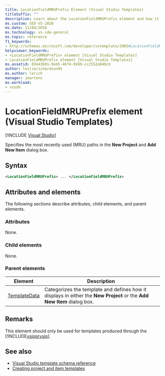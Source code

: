 ```yaml
---
title: LocationFieldMRUPrefix Element (Visual Studio Templates)
titleSuffix: ""
description: Learn about the LocationFieldMRUPrefix element and how it specifies the most recently used (MRU) paths in the New Project and Add New Item dialog box.
ms.custom: SEO-VS-2020
ms.date: 11/04/2016
ms.technology: vs-ide-general
ms.topic: reference
f1_keywords:
- http://schemas.microsoft.com/developer/vstemplate/2005#LocationFieldMRUPrefix
helpviewer_keywords:
- <LocationFieldMRUPrefix> element [Visual Studio Templates]
- LocationFieldMRUPrefix element [Visual Studio Templates]
ms.assetid: 03443691-9eb5-46f4-9169-cc2552a04bcb
author: leslierichardson95
ms.author: lerich
manager: jmartens
ms.workload:
- vssdk
---
```

# LocationFieldMRUPrefix element (Visual Studio Templates)

 [!INCLUDE [Visual Studio](~/includes/applies-to-version/vs-windows-only.md)]

Specifies the most recently used (MRU) paths in the **New Project** and **Add New Item** dialog box.

## Syntax

```xml
<LocationFieldMRUPrefix> ... </LocationFieldMRUPrefix>
```

## Attributes and elements

 The following sections describe attributes, child elements, and parent elements.

### Attributes

 None.

### Child elements

 None.

### Parent elements

|Element|Description|
|-------------|-----------------|
|[TemplateData](../extensibility/templatedata-element-visual-studio-templates.md)|Categorizes the template and defines how it displays in either the **New Project** or the **Add New Item** dialog box.|

## Remarks

 This element should only be used for templates produced through the [!INCLUDE[vsipprvsip](../extensibility/includes/vsipprvsip_md.md)].

## See also

- [Visual Studio template schema reference](../extensibility/visual-studio-template-schema-reference.md)
- [Creating project and item templates](../ide/creating-project-and-item-templates.md)

